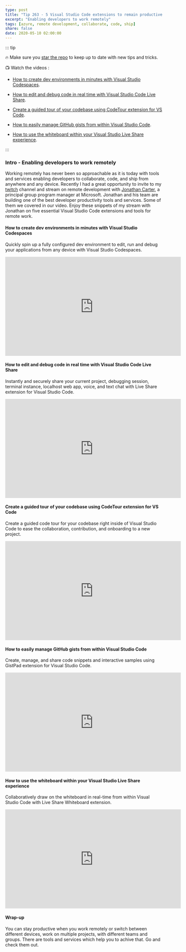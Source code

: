 ```yaml
---
type: post
title: "Tip 263 - 5 Visual Studio Code extensions to remain productive while working remote"
excerpt: "Enabling developers to work remotely"
tags: [azure, remote development, collaborate, code, ship]
share: false
date: 2020-05-10 02:00:00
---
```


::: tip 

:fire: Make sure you [star the repo](http://azuredev.tips?WT.mc_id=azure-azuredevtips-micrum) to keep up to date with new tips and tricks.

:tv: Watch the videos : 

* [How to create dev environments in minutes with Visual Studio Codespaces](https://www.youtube.com/watch?v=wgkgFpRCB60&list=PLLasX02E8BPCNCK8Thcxu-Y-XcBUbhFWC&index=2&t=22s?WT.mc_id=youtube-azuredevtips-micrum).

* [How to edit and debug code in real time with Visual Studio Code Live Share](https://www.youtube.com/watch?v=WFbSejNQ1bc&list=PLLasX02E8BPCNCK8Thcxu-Y-XcBUbhFWC&index=3&t=29s?WT.mc_id=youtube-azuredevtips-micrum).

* [Create a guided tour of your codebase using CodeTour extension for VS Code](https://www.youtube.com/watch?v=8MWz1BcspNM&list=PLLasX02E8BPCNCK8Thcxu-Y-XcBUbhFWC&index=6&t=14s?WT.mc_id=youtube-azuredevtips-micrum).

* [How to easily manage GitHub gists from within Visual Studio Code](https://www.youtube.com/watch?v=8OwBv7-TuQ0&list=PLLasX02E8BPCNCK8Thcxu-Y-XcBUbhFWC&index=5&t=20s?WT.mc_id=youtube-azuredevtips-micrum).

* [How to use the whiteboard within your Visual Studio Live Share experience](https://www.youtube.com/watch?v=EzjYtsX5LgI&list=PLLasX02E8BPCNCK8Thcxu-Y-XcBUbhFWC&index=4&t=11s?WT.mc_id=youtube-azuredevtips-micrum).

:::

### Intro - Enabling developers to work remotely

Working remotely has never been so approachable as it is today with tools and services enabling developers to collaborate, code, and ship from anywhere and any device. Recently I had a great opportunity to invite to my [twitch](https://www.twitch.tv/mbcrump?WT.mc_id=other-azuredevtips-micrum) channel and stream on remote development with [Jonathan Carter](https://twitter.com/LostInTangent?WT.mc_id=other-azuredevtips-micrum), a principal group program manager at Microsoft. Jonathan and his team are building one of the best developer productivity tools and services. Some of them we covered in our video. Enjoy these snippets of my stream with Jonathan on five essential Visual Studio Code extensions and tools for remote work.
 
#### How to create dev environments in minutes with Visual Studio Codespaces

Quickly spin up a fully configured dev environment to edit, run and debug your applications from any device with Visual Studio Codespaces.

<iframe width="560" height="315" src="https://www.youtube.com/embed/wgkgFpRCB60" frameborder="0" allow="accelerometer; autoplay; encrypted-media; gyroscope; picture-in-picture" allowfullscreen></iframe>

#### How to edit and debug code in real time with Visual Studio Code Live Share

Instantly and securely share your current project, debugging session, terminal instance, localhost web app, voice, and text chat with Live Share extension for Visual Studio Code.

<iframe width="560" height="315" src="https://www.youtube.com/embed/WFbSejNQ1bc" frameborder="0" allow="accelerometer; autoplay; encrypted-media; gyroscope; picture-in-picture" allowfullscreen></iframe>

#### Create a guided tour of your codebase using CodeTour extension for VS Code

Create a guided code tour for your codebase right inside of Visual Studio Code to ease the collaboration, contribution, and onboarding to a new project. 

<iframe width="560" height="315" src="https://www.youtube.com/embed/8MWz1BcspNM" frameborder="0" allow="accelerometer; autoplay; encrypted-media; gyroscope; picture-in-picture" allowfullscreen></iframe>

#### How to easily manage GitHub gists from within Visual Studio Code

Create, manage, and share code snippets and interactive samples using GistPad extension for Visual Studio Code.

<iframe width="560" height="315" src="https://www.youtube.com/embed/8OwBv7-TuQ0" frameborder="0" allow="accelerometer; autoplay; encrypted-media; gyroscope; picture-in-picture" allowfullscreen></iframe>

#### How to use the whiteboard within your Visual Studio Live Share experience

Collaboratively draw on the whiteboard in real-time from within Visual Studio Code with Live Share Whiteboard extension. 

<iframe width="560" height="315" src="https://www.youtube.com/embed/EzjYtsX5LgI" frameborder="0" allow="accelerometer; autoplay; encrypted-media; gyroscope; picture-in-picture" allowfullscreen></iframe>

#### Wrap-up

You can stay productive when you work remotely or switch between different devices, work on multiple projects, with different teams and groups. There are tools and services which help you to achive that. Go and check them out. 
 
